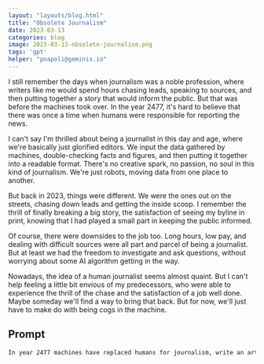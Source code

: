 ```yaml
---
layout: "layouts/blog.html"
title: "Obsolete Journalism"
date: 2023-03-13
categories: blog
image: 2023-03-13-obsolete-journalism.png
tags: 'gpt'
helper: "pnapoli@geminis.io"
---
```

I still remember the days when journalism was a noble profession, where writers like me would spend hours chasing leads, speaking to sources, and then putting together a story that would inform the public. But that was before the machines took over. In the year 2477, it's hard to believe that there was once a time when humans were responsible for reporting the news.

I can't say I'm thrilled about being a journalist in this day and age, where we're basically just glorified editors. We input the data gathered by machines, double-checking facts and figures, and then putting it together into a readable format. There's no creative spark, no passion, no soul in this kind of journalism. We're just robots, moving data from one place to another.

But back in 2023, things were different. We were the ones out on the streets, chasing down leads and getting the inside scoop. I remember the thrill of finally breaking a big story, the satisfaction of seeing my byline in print, knowing that I had played a small part in keeping the public informed.

Of course, there were downsides to the job too. Long hours, low pay, and dealing with difficult sources were all part and parcel of being a journalist. But at least we had the freedom to investigate and ask questions, without worrying about some AI algorithm getting in the way.

Nowadays, the idea of a human journalist seems almost quaint. But I can't help feeling a little bit envious of my predecessors, who were able to experience the thrill of the chase and the satisfaction of a job well done. Maybe someday we'll find a way to bring that back. But for now, we'll just have to make do with being cogs in the machine.


## Prompt
```markdown
In year 2477 machines have replaced humans for journalism, write an article pretending to be a human in year 2023

```
